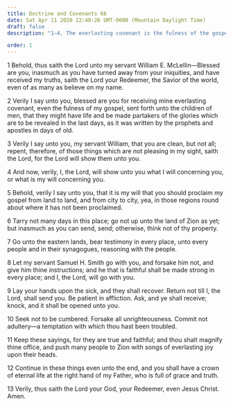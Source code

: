 ```yaml
---
title: Doctrine and Covenants 66
date: Sat Apr 11 2020 22:48:26 GMT-0600 (Mountain Daylight Time)
draft: false
description: "1–4, The everlasting covenant is the fulness of the gospel; 5–8, Elders are to preach, testify, and reason with the people; 9–13, Faithful ministerial service ensures an inheritance of eternal life."

order: 1
---
```

    
1 Behold, thus saith the Lord unto my servant William E. McLellin—Blessed are you, inasmuch as you have turned away from your iniquities, and have received my truths, saith the Lord your Redeemer, the Savior of the world, even of as many as believe on my name.

2 Verily I say unto you, blessed are you for receiving mine everlasting covenant, even the fulness of my gospel, sent forth unto the children of men, that they might have life and be made partakers of the glories which are to be revealed in the last days, as it was written by the prophets and apostles in days of old.

3 Verily I say unto you, my servant William, that you are clean, but not all; repent, therefore, of those things which are not pleasing in my sight, saith the Lord, for the Lord will show them unto you.

4 And now, verily, I, the Lord, will show unto you what I will concerning you, or what is my will concerning you.

5 Behold, verily I say unto you, that it is my will that you should proclaim my gospel from land to land, and from city to city, yea, in those regions round about where it has not been proclaimed.

6 Tarry not many days in this place; go not up unto the land of Zion as yet; but inasmuch as you can send, send; otherwise, think not of thy property.

7 Go unto the eastern lands, bear testimony in every place, unto every people and in their synagogues, reasoning with the people.

8 Let my servant Samuel H. Smith go with you, and forsake him not, and give him thine instructions; and he that is faithful shall be made strong in every place; and I, the Lord, will go with you.

9 Lay your hands upon the sick, and they shall recover. Return not till I, the Lord, shall send you. Be patient in affliction. Ask, and ye shall receive; knock, and it shall be opened unto you.

10 Seek not to be cumbered. Forsake all unrighteousness. Commit not adultery—a temptation with which thou hast been troubled.

11 Keep these sayings, for they are true and faithful; and thou shalt magnify thine office, and push many people to Zion with songs of everlasting joy upon their heads.

12 Continue in these things even unto the end, and you shall have a crown of eternal life at the right hand of my Father, who is full of grace and truth.

13 Verily, thus saith the Lord your God, your Redeemer, even Jesus Christ. Amen.
